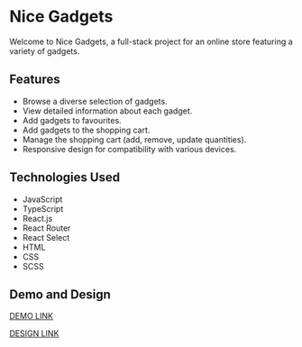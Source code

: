 # Nice Gadgets

Welcome to Nice Gadgets, a full-stack project for an online store featuring a variety of gadgets.

## Features

- Browse a diverse selection of gadgets.
- View detailed information about each gadget.
- Add gadgets to favourites.
- Add gadgets to the shopping cart.
- Manage the shopping cart (add, remove, update quantities).
- Responsive design for compatibility with various devices.

## Technologies Used

- JavaScript
- TypeScript
- React.js
- React Router
- React Select
- HTML
- CSS
- SCSS

## Demo and Design

[DEMO LINK](https://fe-oct23-team3.github.io/product_catalog/)

[DESIGN LINK](https://www.figma.com/file/T5ttF21UnT6RRmCQQaZc6L/Phone-catalog-(V2)-Original)
